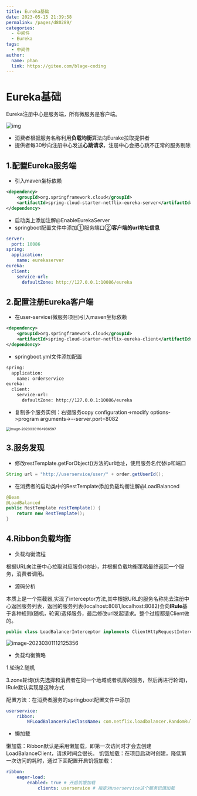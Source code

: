 ```yaml
---
title: Eureka基础
date: 2023-05-15 21:39:58
permalink: /pages/d80289/
categories:
  - 中间件
  - Eureka
tags:
  - 中间件
author: 
  name: phan
  link: https://gitee.com/blage-coding
---
```

# Eureka基础

Eureka注册中心是服务端，所有微服务是客户端。

![img](https://cdn.staticaly.com/gh/blage-coding/picx-images-hosting@master/20230515/1677634373602-8006a6c1-db9c-4cd1-bee1-c41c9a2d9708[1].60kzjfp6c380.webp)

- 消费者根据服务名称利用**负载均衡**算法向Eurake拉取提供者
- 提供者每30秒向注册中心发送**心跳请求**，注册中心会把心跳不正常的服务剔除

## 1.配置Eureka服务端

- 引入maven坐标依赖

```xml
<dependency>
    <groupId>org.springframework.cloud</groupId>
    <artifactId>spring-cloud-starter-netflix-eureka-server</artifactId>
</dependency>
```

- 启动类上添加注解@EnableEurekaServer
- springboot配置文件中添加①服务端口②**客户端的url地址信息**

```yaml
server:
  port: 10086
spring:
  application:
    name: eurekaserver
eureka:
  client:
    service-url:
      defaultZone: http://127.0.0.1:10086/eureka
```

## 2.配置注册Eureka客户端

- 在user-service(微服务项目)引入maven坐标依赖

```xml
<dependency>
    <groupId>org.springframework.cloud</groupId>
    <artifactId>spring-cloud-starter-netflix-eureka-client</artifactId>
</dependency>
```

- springboot.yml文件添加配置

```xml
spring:
  application:
    name: orderservice
eureka:
  client:
    service-url:
      defaultZone: http://127.0.0.1:10086/eureka
```

- 复制多个服务实例：右键服务copy configuration->modify options->program arguments->--server.port=8082

<img src="https://cdn.staticaly.com/gh/blage-coding/picx-images-hosting@master/20230515/image-20230301104936597.3xd133vkbkw0.webp" alt="image-20230301104936597" style="zoom:67%;" />

## 3.服务发现

- 修改restTemplate.getForObject()方法的url地址，使用服务名代替ip和端口

```java
String url = "http://userservice/user/" + order.getUserId();
```

- 在消费者的启动类中的RestTemplate添加负载均衡注解@LoadBalanced

```java
@Bean
@LoadBalanced
public RestTemplate restTemplate() {
    return new RestTemplate();
}
```

## 4.Ribbon负载均衡

- 负载均衡流程

根据URL向注册中心拉取对应服务(地址)，并根据负载均衡策略最终返回一个服务，消费者调用。

- 源码分析

本质上是一个拦截器,实现了interceptor方法,其中根据URL的服务名称先去注册中心返回服务列表，返回的服务列表(localhost:8081,localhost:8082)会向**IRule**基于各种规则(随机，轮询)选择服务，最后修改url发起请求。整个过程都是Client做的。

```java
public class LoadBalancerInterceptor implements ClientHttpRequestInterceptor {}
```

![image-20230301112125356](https://cdn.staticaly.com/gh/blage-coding/picx-images-hosting@master/20230515/image-20230301112125356.3mw0ewpmtzi0.webp)

- 负载均衡策略

1.轮询2.随机

3.zone轮询(优先选择和消费者在同一个地域或者机房的服务，然后再进行轮询)，IRule默认实现是这种方式

配置方法：在消费者服务的springboot配置文件中添加

```yaml
userservice:
	ribbon:
		NFLoadBalancerRuleClassName: com.netflix.loadbalancer.RandomRule# 负载均衡规则 
```

- 懒加载

懒加载：Ribbon默认是采用懒加载，即第一次访问时才会去创建LoadBalanceClient，请求时间会很长。
饥饿加载：在项目启动时创建，降低第一次访问的耗时，通过下面配置开启饥饿加载：

```yaml
ribbon:
	eager-load:
		enabled: true # 开启饥饿加载
			clients: userservice # 指定对userservice这个服务饥饿加载
```